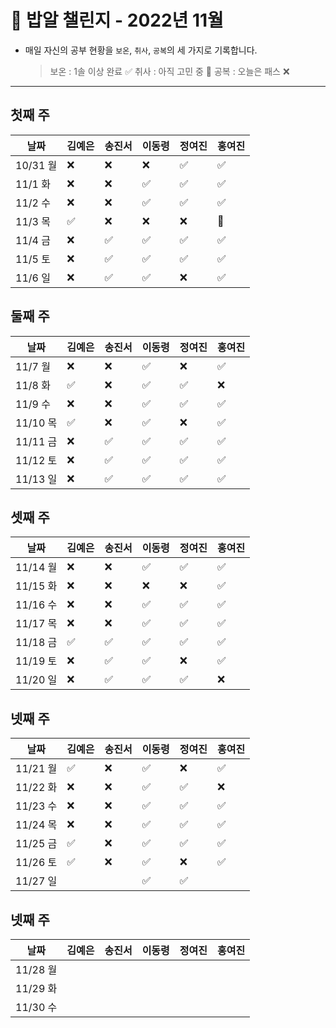 # 🍚 밥알 챌린지 - 2022년 11월
- 매일 자신의 공부 현황을 `보온`, `취사`, `공복`의 세 가지로 기록합니다.
    
    > 보온 : 1솔 이상 완료 ✅
    취사 : 아직 고민 중 🤔
    공복 : 오늘은 패스 ❌
---

## 첫째 주
**날짜**|김예은|송진서|이동령|정여진|홍여진
---|---|---|---|---|---
10/31 월|❌|❌|❌|✅|✅
11/1 화|❌|❌|✅|✅|✅
11/2 수|❌|❌|✅|✅|✅
11/3 목|✅|❌|❌|❌|🤔
11/4 금|❌|✅|✅|✅|✅
11/5 토|❌|✅|✅|✅|✅
11/6 일|❌|✅|✅|❌|✅

## 둘째 주
**날짜**|김예은|송진서|이동령|정여진|홍여진
---|---|---|---|---|---
11/7 월|❌|❌|✅|❌|✅
11/8 화|✅|❌|✅|✅|❌
11/9 수|❌|❌|✅|✅|✅
11/10 목|✅|❌|✅|❌|✅
11/11 금|❌|✅|✅|✅|✅
11/12 토|❌|✅|✅|✅|✅
11/13 일|❌|✅|✅|✅|✅

## 셋째 주
**날짜**|김예은|송진서|이동령|정여진|홍여진
---|---|---|---|---|---
11/14 월|❌|❌|✅|✅|✅
11/15 화|❌|❌|❌|❌|✅
11/16 수|❌|❌|✅|✅|✅
11/17 목|❌|❌|✅|✅|✅
11/18 금|✅|✅|✅|✅|✅
11/19 토|❌|✅|✅|❌|✅
11/20 일|❌|✅|✅|✅|❌


## 넷째 주
**날짜**|김예은|송진서|이동령|정여진|홍여진
---|---|---|---|---|---
11/21 월|✅|❌|✅|❌|✅
11/22 화|❌|❌|✅|✅|❌
11/23 수|❌|❌|✅|✅|✅
11/24 목|❌|❌|✅|✅|✅
11/25 금|✅|❌|✅|✅|✅
11/26 토|✅|❌|✅|❌|✅
11/27 일| | |✅|✅|


## 넷째 주
**날짜**|김예은|송진서|이동령|정여진|홍여진
---|---|---|---|---|---
11/28 월| | | | |
11/29 화| | | | |
11/30 수| | | | |
